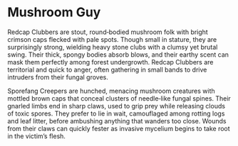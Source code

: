 # Mushroom Guy

Redcap Clubbers are stout, round‑bodied mushroom folk with bright crimson caps flecked with pale spots. Though small in stature, they are surprisingly strong, wielding heavy stone clubs with a clumsy yet brutal swing. Their thick, spongy bodies absorb blows, and their earthy scent can mask them perfectly among forest undergrowth. Redcap Clubbers are territorial and quick to anger, often gathering in small bands to drive intruders from their fungal groves.

Sporefang Creepers are hunched, menacing mushroom creatures with mottled brown caps that conceal clusters of needle‑like fungal spines. Their gnarled limbs end in sharp claws, used to grip prey while releasing clouds of toxic spores. They prefer to lie in wait, camouflaged among rotting logs and leaf litter, before ambushing anything that wanders too close. Wounds from their claws can quickly fester as invasive mycelium begins to take root in the victim’s flesh.


